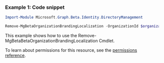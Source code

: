 ### Example 1: Code snippet

```powershellImport-Module Microsoft.Graph.Beta.Identity.DirectoryManagement

Remove-MgBetaOrganizationBrandingLocalization -OrganizationId $organizationId -OrganizationalBrandingLocalizationId $organizationalBrandingLocalizationId
```
This example shows how to use the Remove-MgBetaBetaOrganizationBrandingLocalization Cmdlet.
To learn about permissions for this resource, see the [permissions reference](/graph/permissions-reference).

